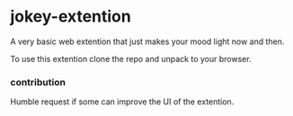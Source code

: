 # jokey-extention
A very basic web extention that just makes your mood light now and then. 

To use this extention clone the repo and unpack to your browser.

### contribution
Humble request if some can improve the  UI of the extention.